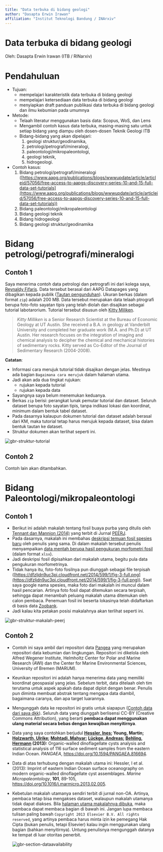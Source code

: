 ```yaml
---
title: "Data terbuka di bidang geologi"
author: "Dasapta Erwin Irawan"
affiliation: "Institut Teknologi Bandung / INArxiv"
---
```


# Data terbuka di bidang geologi

Oleh: Dasapta Erwin Irawan (ITB / RINarxiv)

# Pendahuluan

- Tujuan: 
  - mempelajari karakteristik data terbuka di bidang geologi
  - mempelajari ketersediaan data terbuka di bidang geologi
  - menyiapkan draft panduan publikasi data terbuka di bidang geologi dan ilmu kebumian pada umumnya
- Metode:
  - Telaah literatur menggunakan basis data: Scopus, WoS, dan Lens
  - Mengambil contoh kasus data terbuka, masing-masing satu untuk setiap bidang yang diampu oleh dosen-dosen Teknik Geologi ITB
  - Bidang-bidang yang akan dipelajari: 
    1. geologi struktur/geodinamika, 
    2. petrologi/petrografi/mineralogi,
    3. paleontologi/mikropaleontologi, 
    4. geologi teknik, 
    5. hidrogeologi.
- Contoh kasus:
  1. Bidang petrologi/petrografi/mineralogi ([https://www.aapg.org/publications/blogs/wwwupdate/article/articleid/57056/free-access-to-aapgs-discovery-series-10-and-15-full-data-set-tutorials](https://www.aapg.org/publications/blogs/wwwupdate/article/articleid/57056/free-access-to-aapgs-discovery-series-10-and-15-full-data-set-tutorials))
  2. Bidang paleontologi/mikropaleontologi
  3. Bidang geologi teknik
  4. Bidang hidrogeologi
  5. Bidang geologi struktur/geodinamika

# Bidang petrologi/petrografi/mineralogi

## Contoh 1

Saya menerima contoh data petrologi dan petrografi ini dari kolega saya, [Reynaldy Fifaris](https://scholar.google.co.id/citations?hl=en&user=20KtMUQAAAAJ&view_op=list_works&sortby=pubdate). Data tersebut berasal dari AAPG Datapages yang dibagikan kepada publik ([Tautan pengunduhan](http://www.datapages.com/files/ds10)). Ukuran berkas (dalam format `zip`) adalah 200 MB. Data tersebut merupakan data telaah ptrografi berupa foto-foto sayatan tipis yang telah diolah dan disajikan sebagai tutorial labotarorium. Tutorial tersebut disusun oleh [Kitty Miliken](https://scholar.google.com/citations?user=RNFK9SEAAAAJ&hl=en). 

> *Kitty Milliken* is a Senior Research Scientist at the Bureau of  Economic Geology at UT Austin. She received a B.A. in geology at  Vanderbilt University and completed her graduate work (M.A. and Ph.D) at UT Austin. Her research focuses on the integration of imaging and  chemical analysis to decipher the chemical and mechanical histories of  sedimentary rocks. Kitty served as Co-Editor of the Journal of  Sedimentary Research (2004-2008).

**Catatan**:

- Informasi cara merujuk tutorial tidak disajikan dengan jelas. Mestinya ada bagian `Bagaimana cara merujuk` dalam halaman utama.
- Jadi akan ada dua tingkat rujukan:
  - rujukan kepada tutorial
  - rujukan kepada data
- Sayangnya saya belum menemukan keduanya.
- Berkas `zip` berisi: perangkat lunak pemutar tutorial dan dataset. Seluruh dataset berupa foto sayatan tipis, tanpa indikasi lokasi dan koordinat, minimum dalam bentuk tabel dataset. 
- Pada dasarnya kalaupun dokumen tutorial dan dataset adalah berasal dari KM, maka tutorial tetap harus merujuk kepada dataset, bisa dalam bentuk tautan ke dataset.  
- Struktur dokumen akan terlihat seperti ini.

![gbr-struktur-tutorial](/Users/erwin/Downloads/IN-PROCESS/open-data-geologi/gbr-struktur-tutorial.png)





## Contoh 2

Contoh lain akan ditambahkan.



# Bidang Paleontologi/mikropaleontologi

## Contoh 1

- Berikut ini adalah makalah tentang fosil buaya purba yang ditulis oleh [Tennant dan Mannion (2014)](https://peerj.com/articles/599/) yang terbit di Jurnal [PEERJ](peerj.com). 
- Pada dasarnya, makalah ini membahas [deskripsi temuan fosil spesies baru](https://peerj.com/articles/599/#supp-2) oleh penulis yang sama.  Di dalam makalah tersebut penulis menyampaikan [data mentah berupa hasil pengukuran morfometri fosil](https://dfzljdn9uc3pi.cloudfront.net/2014/599/1/S1_morphometric_data.xlsx) (dalam format `xlsx`). 
- Jadi deskripsi fosil dipisahkan dari makalah utama, begitu pula data pengukuran morfometrinya. 
- Tidak hanya itu, foto-foto fosilnya pun diunggah sebagai file terpisah ([https://dfzljdn9uc3pi.cloudfront.net/2014/599/1/fig-3-full.png](https://dfzljdn9uc3pi.cloudfront.net/2014/599/1/fig-3-full.png)). Saat saya google nama spesies, maka foto dari makalah ini muncul dalam hasil pencarian. Artinya foto fosil dapat ditemukan secara terpisah, sehingga dapat menambah peluang makalah utama ditemukan oleh calon pembaca. Penemuan fosil ini beserta lokasinya telah didaftarkan di basis data [Zoobank](http://zoobank.org/References/B7CC4367-4203-4AED-8C30-2D7E4E71665D).  
- Jadi kalau kita petakan posisi makalahnya akan terlihat seperti ini.

 ![gbr-struktur-makalah-peerj](/Users/erwin/Downloads/IN-PROCESS/open-data-geologi/gbr-struktur-makalah-peerj.png)

## Contoh 2

- Contoh ini saya ambil dari repositori data [Pangea](Pangea.de) yang merupakan repositori data kebumian dan lingkungan. Repositori ini dikelola oleh Alfred Wegener Institute, Helmholtz Center for Polar and Marine Research (AWI) dan the Center for Marine Environmental Sciences, University of Bremen (MARUM). 

- Keunikan repositori ini adalah hanya menerima data yang memiliki koordinat geospasial yang jelas. Sebelum terbit, data ditelaah oleh tim terutama untuk aspek apakah data dapat diplot dengan benar. Penulis pun diminta membuat abstrak tentang mengapa data diambil, bagaimana caranya, dan apa target luarannya.

- Mengunggah data ke repositori ini gratis untuk siapapun ([Contoh data dari saya dkk](https://doi.pangaea.de/10.1594/PANGAEA.862987)). Seluruh data yang diunggah berlisensi CC-BY (Creative Commons Attribution), yang berarti **pembaca dapat menggunakan ulang material secara bebas dengan kewajiban menyitirnya**.

- Data yang saya contohkan berjudul **[Hessler, Ines](https://doi.pangaea.de/10.1594/PANGAEA.816694#); Young, Martin; [Holzwarth, Ulrike](https://doi.pangaea.de/10.1594/PANGAEA.816694#); [Mohtadi, Mahyar](https://doi.pangaea.de/10.1594/PANGAEA.816694#); [Lückge, Andreas](https://doi.pangaea.de/10.1594/PANGAEA.816694#); [Behling, Hermann](https://doi.pangaea.de/10.1594/PANGAEA.816694#) (2013):**  Organic-walled dinoflagellate cysts analysis and statistical analysis of 116 surface sediment samples from the eastern Indian Ocean. *PANGAEA*, https://doi.org/10.1594/PANGAEA.816694.

- Data di atas terhubung dengan makalah utama ini: Hessler, I et al. (2013): Imprint of  eastern Indian Ocean surface oceanography on modern organic-walled  dinoflagellate cyst assemblages. *Marine Micropaleontology*, **101**, 89-105, https://doi.org/10.1016/j.marmicro.2013.02.005. 

- Kebetulan makalah utamanya sendiri terbit di jurnal non-OA. Artinya, pembaca tetap bisa mengakses dataset, walaupun makalah utamanya tidak dapat diakses. Bila [halaman utama makalahnya dibuka](https://doi.org/10.1016/j.marmicro.2013.02.005), maka pembaca dapat membaca bagian di bawah ini. Jangan lupa membaca tulisan paling bawah `Copyright 2013 Elsevier B.V. All rights reserved`, yang artinya pembaca harus minta izin ke pemegang Hak Cipta (bukan penulis, tetapi Elsevier) kalau ingin menggunakan ulang bagian (bahkan menyitirnya). Untung penulisnya mengunggah datanya ke tempat di luar otoritas penerbit.

   ![gbr-section-dataavailability](/Users/erwin/Downloads/IN-PROCESS/open-data-geologi/gbr-section-dataavailability.png)